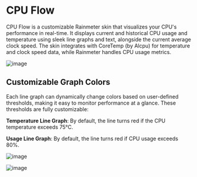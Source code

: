 # CPU Flow

CPU Flow is a customizable Rainmeter skin that visualizes your CPU's performance in real-time. It displays current and historical CPU usage and temperature using sleek line graphs and text, alongside the current average clock speed. The skin integrates with CoreTemp (by Alcpu) for temperature and clock speed data, while Rainmeter handles CPU usage metrics.

![image](https://github.com/user-attachments/assets/909c04dd-4edb-418d-baae-6792b509044a)

## Customizable Graph Colors

Each line graph can dynamically change colors based on user-defined thresholds, making it easy to monitor performance at a glance. These thresholds are fully customizable:

**Temperature Line Graph**: By default, the line turns red if the CPU temperature exceeds 75°C.

**Usage Line Graph**: By default, the line turns red if CPU usage exceeds 80%.

![image](https://github.com/user-attachments/assets/05374f45-72ac-4940-b91e-6e710f2d53f2)

![image](https://github.com/user-attachments/assets/411965f9-0953-42db-818c-7d01eccdccf3)
